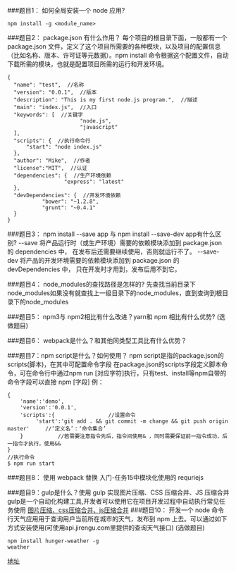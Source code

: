 ###题目1： 如何全局安装一个 node 应用?
```
npm install -g <module_name>
```
###题目2： package.json 有什么作用？
每个项目的根目录下面，一般都有一个 package.json 文件，定义了这个项目所需要的各种模块，以及项目的配置信息（比如名称、版本、许可证等元数据）。npm install 命令根据这个配置文件，自动下载所需的模块，也就是配置项目所需的运行和开发环境。
```
{
  "name": "test",  //名称
  "version": "0.0.1",  //版本
  "description": "This is my first node.js program.",  //描述
  "main": "index.js",  //入口
  "keywords": [  //关键字
                       "node.js",
                       "javascript"
  ],
  "scripts": {  //执行命令行
	  "start": "node index.js"
  },
  "author": "Mike",  //作者
  "license":"MIT",  //认证
  "dependencies": {  //生产环境依赖
	              "express": "latest"
  },
  "devDependencies": {  //开发环境依赖
		   "bower": "~1.2.8",
		   "grunt": "~0.4.1"
  }
}
```
###题目3： npm install --save app 与 npm install --save-dev app有什么区别?
--save 将产品运行时（或生产环境）需要的依赖模块添加到 package.json 的 dependencies 中，
在发布后还需要继续使用，否则就运行不了。
--save-dev 将产品的开发环境需要的依赖模块添加到 package.json 的 devDependencies 中，
只在开发时才用到，发布后用不到它。

###题目4： node_modules的查找路径是怎样的?
先查找当前目录下node_modules如果没有就查找上一级目录下的node_modules，直到查询到根目录下的node_modules

###题目5： npm3与 npm2相比有什么改进？yarn和 npm 相比有什么优势? (选做题目)

###题目6： webpack是什么？和其他同类型工具比有什么优势？

###题目7：npm script是什么？如何使用？
npm script是指的package.json的scripts(脚本)，在其中可配置命令字段
在package.json的scripts字段定义脚本命令，可在命令行中通过npm run [对应字符]执行，只有test、install等npm自带的命令字段可以直接 npm [字段]
例：
```
{
    'name':'demo',
    'version':'0.0.1',
    'scripts':{                 //设置命令
         'start':'git add . && git commit -m change && git push origin master'     //‘定义名’：‘命令集合’
    }           //若需要注意指令先后，指令间使用& ，同时需要保证前一指令成功，后一指令才执行，使用&&
}
//执行命令
$ npm run start
```
###题目8： 使用 webpack 替换 入门-任务15中模块化使用的 requriejs

###题目9：gulp是什么？使用 gulp 实现图片压缩、CSS 压缩合并、JS 压缩合并
gulp是一个自动化构建工具,开发者可以使用它在项目开发过程中自动执行常见任务使用 
[图片压缩、css压缩合并、js压缩合并](https://github.com/wpsumsun/daily/tree/master/gulp-demo)
###题目10： 开发一个 node 命令行天气应用用于查询用户当前所在城市的天气，发布到 npm 上去。可以通过如下方式安装使用(可使用api.jirengu.com里提供的查询天气接口) (选做题目)
```
npm install hunger-weather -g
weather
```
[地址](https://github.com/wpsumsun/daily/blob/master/weather-query/index.js)